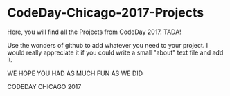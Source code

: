 # CodeDay-Chicago-2017-Projects

Here, you will find all the Projects from CodeDay 2017. TADA!

Use the wonders of github to add whatever you need to your project. I would really appreciate it if you could write a small "about" text file and add it.


WE HOPE YOU HAD AS MUCH FUN AS WE DID

CODEDAY CHICAGO 2017
